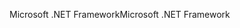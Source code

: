 <span data-ttu-id="dffa3-101">Microsoft .NET Framework</span><span class="sxs-lookup"><span data-stu-id="dffa3-101">Microsoft .NET Framework</span></span>